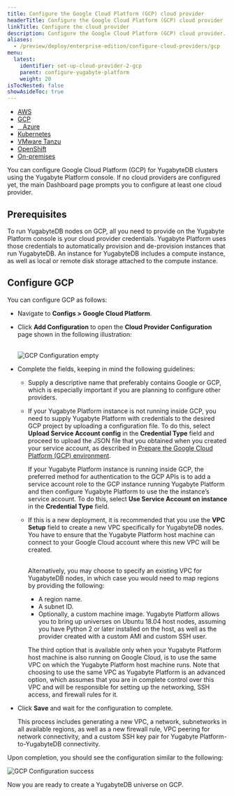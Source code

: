 ```yaml
---
title: Configure the Google Cloud Platform (GCP) cloud provider
headerTitle: Configure the Google Cloud Platform (GCP) cloud provider
linkTitle: Configure the cloud provider
description: Configure the Google Cloud Platform (GCP) cloud provider.
aliases:
  - /preview/deploy/enterprise-edition/configure-cloud-providers/gcp
menu:
  latest:
    identifier: set-up-cloud-provider-2-gcp
    parent: configure-yugabyte-platform
    weight: 20
isTocNested: false
showAsideToc: true
---
```


<ul class="nav nav-tabs-alt nav-tabs-yb">

  <li>
    <a href="../aws/" class="nav-link">
      <i class="fab fa-aws"></i>
      AWS
    </a>
  </li>

  <li>
    <a href="../gcp/" class="nav-link active">
      <i class="fab fa-google" aria-hidden="true"></i>
      GCP
    </a>
  </li>

  <li>
    <a href="../azure/" class="nav-link">
      <i class="icon-azure" aria-hidden="true"></i>
      &nbsp;&nbsp; Azure
    </a>
  </li>

  <li>
    <a href="../kubernetes/" class="nav-link">
      <i class="fas fa-cubes" aria-hidden="true"></i>
      Kubernetes
    </a>
  </li>

  <li>
    <a href="../vmware-tanzu/" class="nav-link">
      <i class="fas fa-cubes" aria-hidden="true"></i>
      VMware Tanzu
    </a>
  </li>

<li>
    <a href="../openshift/" class="nav-link">
      <i class="fas fa-cubes" aria-hidden="true"></i>OpenShift</a>
  </li>

  <li>
    <a href="../on-premises/" class="nav-link">
      <i class="fas fa-building"></i>
      On-premises
    </a>
  </li>

</ul>

You can configure Google Cloud Platform (GCP) for YugabyteDB clusters using the Yugabyte Platform console. If no cloud providers are configured yet, the main Dashboard page prompts you to configure at least one cloud provider.

## Prerequisites

To run YugabyteDB nodes on GCP, all you need to provide on the Yugabyte Platform console is your cloud provider credentials. Yugabyte Platform uses those credentials to automatically provision and de-provision instances that run YugabyteDB. An instance for YugabyteDB includes a compute instance, as well as local or remote disk storage attached to the compute instance.

## Configure GCP

You can configure GCP as follows:

- Navigate to **Configs > Google Cloud Platform**.

- Click **Add Configuration** to open the **Cloud Provider Configuration** page shown in the following illustration:<br><br>

  ![GCP Configuration empty](/images/ee/gcp-setup/gcp-configure-empty.png)

- Complete the fields, keeping in mind the following guidelines:
  - Supply a descriptive name that preferably contains Google or GCP, which is especially important if you are planning to configure other providers.

  - If your Yugabyte Platform instance is not running inside GCP, you need to supply Yugabyte Platform with credentials to the desired GCP project by uploading a configuration file. To do this, select **Upload Service Account config** in the **Credential Type** field and proceed to upload the JSON file that you obtained when you created your service account, as described in [Prepare the Google Cloud Platform (GCP) environment](../../../install-yugabyte-platform/prepare-environment/gcp).<br>

    If your Yugabyte Platform instance is running inside GCP, the preferred method for authentication to the GCP APIs is to add a service account role to the GCP instance running Yugabyte Platform and then configure Yugabyte Platform to use the the instance’s service account. To do this, select **Use Service Account on instance** in the **Credential Type** field.

  - If this is a new deployment, it is recommended that you use the **VPC Setup** field to create a new VPC specifically for YugabyteDB nodes. You have to ensure that the Yugabyte Platform host machine can connect to your Google Cloud account where this new VPC will be created.

    <br>Alternatively, you may choose to specify an existing VPC for YugabyteDB nodes, in which case you would need to map regions by providing the following:

    - A region name.
    - A subnet ID.
    - Optionally, a custom machine image. Yugabyte Platform allows you to bring up universes on Ubuntu 18.04 host nodes, assuming you have Python 2 or later installed on the host, as well as the provider created with a custom AMI and custom SSH user.

    The third option that is available only when your Yugabyte Platform host machine is also running on Google Cloud, is to use the same VPC on which the Yugabyte Platform host machine runs. Note that choosing to use the same VPC as Yugabyte Platform is an advanced option, which assumes that you are in complete control over this VPC and will be responsible for setting up the networking, SSH access, and firewall rules for it.

- Click **Save** and wait for the configuration to complete.

  This process includes generating a new VPC, a network, subnetworks in all available regions, as well as a new firewall rule, VPC peering for network connectivity, and a custom SSH key pair for Yugabyte Platform-to-YugabyteDB connectivity.

Upon completion, you should see the configuration similar to the following:

![GCP Configuration success](/images/ee/gcp-setup/gcp-configure-success.png)

Now you are ready to create a YugabyteDB universe on GCP.
